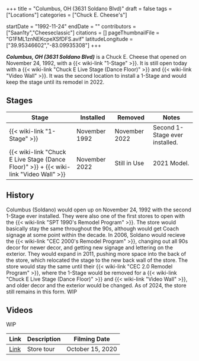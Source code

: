 +++
title = "Columbus, OH (3631 Soldano Blvd)"
draft = false
tags = ["Locations"]
categories = ["Chuck E. Cheese's"]


startDate = "1992-11-24"
endDate = ""
contributors = ["Saan1ty","Cheeseclassic"]
citations = []
pageThumbnailFile = "G1FML1znNEKcpeXSfDFS.avif"
latitudeLongitude = ["39.95346602","-83.09935308"]
+++

***Columbus, OH (3631 Soldano Blvd)*** is a Chuck E. Cheese that opened on November 24, 1992, with a {{< wiki-link "1-Stage" >}}. It is still open today with a {{< wiki-link "Chuck E Live Stage (Dance Floor)" >}} and {{< wiki-link "Video Wall" >}}. It was the second location to install a 1-Stage and would keep the stage until its remodel in 2022.

## Stages

| Stage                                                                                             | Installed     | Removed       | Notes                          |
|---------------------------------------------------------------------------------------------------|---------------|---------------|--------------------------------|
| {{< wiki-link "1-Stage" >}}                                                                 | November 1992 | November 2022 | Second 1-Stage ever installed. |
| {{< wiki-link "Chuck E Live Stage (Dance Floor)" >}} + {{< wiki-link "Video Wall" >}} | November 2022 | Still in Use  | 2021 Model.                    |

## History

Columbus (Soldano) would open up on November 24, 1992 with the second 1-Stage ever installed. They were also one of the first stores to open with the {{< wiki-link "SPT 1990's Remodel Program" >}}. The store would basically stay the same throughout the 90s, although would get Coach signage at some point within the decade. In 2006, Soldano would recieve the {{< wiki-link "CEC 2000's Remodel Program" >}}, changing out all 90s decor for newer decor, and getting new signage and lettering on the exterior. They would expand in 2011, pushing more space into the back of the store, which relocated the stage to the new back wall of the store. The store would stay the same until their {{< wiki-link "CEC 2.0 Remodel Program" >}}, where the 1-Stage would be removed for a {{< wiki-link "Chuck E Live Stage (Dance Floor)" >}} and {{< wiki-link "Video Wall" >}}, and older decor and the exterior would be changed. As of 2024, the store still remains in this form. WIP

## Videos

WIP

| Link                                                | Description | Filming Date     |
|-----------------------------------------------------|-------------|------------------|
| [Link](https://www.youtube.com/watch?v=mI1pNMN5VDE) | Store tour  | October 15, 2020 |